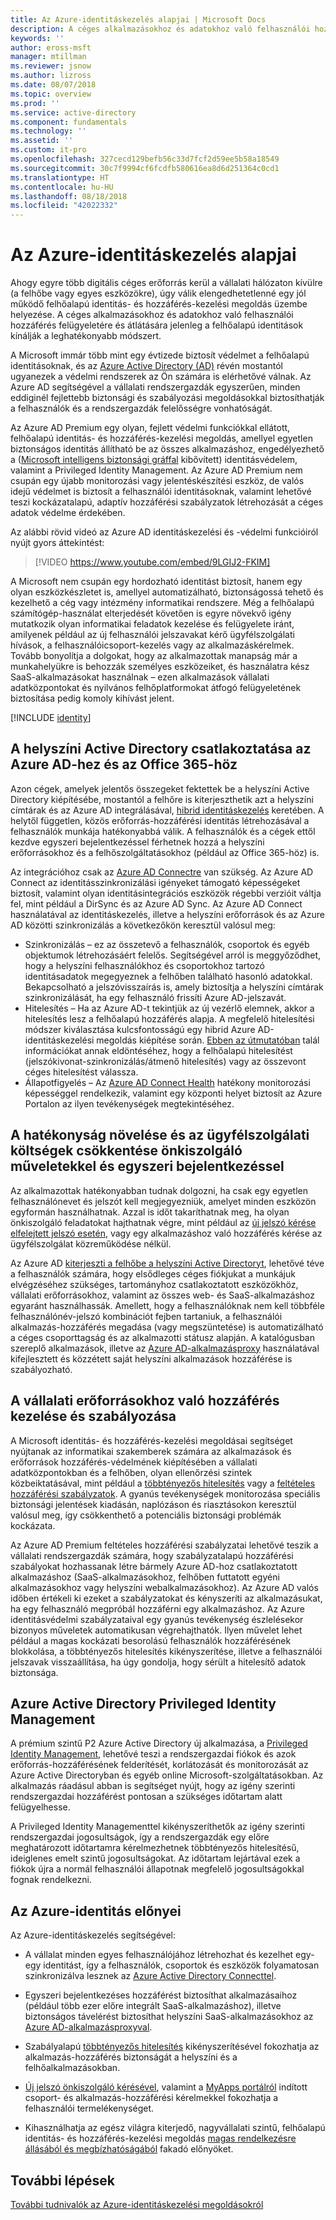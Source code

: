 ```yaml
---
title: Az Azure-identitáskezelés alapjai | Microsoft Docs
description: A céges alkalmazásokhoz és adatokhoz való felhasználói hozzáférés felügyeletére és átlátására jelenleg a felhőalapú identitások kínálják a leghatékonyabb módszert.
keywords: ''
author: eross-msft
manager: mtillman
ms.reviewer: jsnow
ms.author: lizross
ms.date: 08/07/2018
ms.topic: overview
ms.prod: ''
ms.service: active-directory
ms.component: fundamentals
ms.technology: ''
ms.assetid: ''
ms.custom: it-pro
ms.openlocfilehash: 327cecd129befb56c33d7fcf2d59ee5b58a18549
ms.sourcegitcommit: 30c7f9994cf6fcdfb580616ea8d6d251364c0cd1
ms.translationtype: HT
ms.contentlocale: hu-HU
ms.lasthandoff: 08/18/2018
ms.locfileid: "42022332"
---
```

# <a name="fundamentals-of-azure-identity-management"></a>Az Azure-identitáskezelés alapjai

Ahogy egyre több digitális céges erőforrás kerül a vállalati hálózaton kívülre (a felhőbe vagy egyes eszközökre), úgy válik elengedhetetlenné egy jól működő felhőalapú identitás- és hozzáférés-kezelési megoldás üzembe helyezése. A céges alkalmazásokhoz és adatokhoz való felhasználói hozzáférés felügyeletére és átlátására jelenleg a felhőalapú identitások kínálják a leghatékonyabb módszert.

A Microsoft immár több mint egy évtizede biztosít védelmet a felhőalapú identitásoknak, és az [Azure Active Directory (AD)](active-directory-whatis.md) révén mostantól ugyanezek a védelmi rendszerek az Ön számára is elérhetővé válnak. Az Azure AD segítségével a vállalati rendszergazdák egyszerűen, minden eddiginél fejlettebb biztonsági és szabályozási megoldásokkal biztosíthatják a felhasználók és a rendszergazdák felelősségre vonhatóságát.

Az Azure AD Premium egy olyan, fejlett védelmi funkciókkal ellátott, felhőalapú identitás- és hozzáférés-kezelési megoldás, amellyel egyetlen biztonságos identitás állítható be az összes alkalmazáshoz, engedélyezhető a ([Microsoft intelligens biztonsági gráffal](https://www.microsoft.com/security/intelligence) kibővített) identitásvédelem, valamint a Privileged Identity Management. Az Azure AD Premium nem csupán egy újabb monitorozási vagy jelentéskészítési eszköz, de valós idejű védelmet is biztosít a felhasználói identitásoknak, valamint lehetővé teszi kockázatalapú, adaptív hozzáférési szabályzatok létrehozását a céges adatok védelme érdekében.

Az alábbi rövid videó az Azure AD identitáskezelési és -védelmi funkcióiról nyújt gyors áttekintést:
>[!VIDEO https://www.youtube.com/embed/9LGIJ2-FKIM]

A Microsoft nem csupán egy hordozható identitást biztosít, hanem egy olyan eszközkészletet is, amellyel automatizálható, biztonságossá tehető és kezelhető a cég vagy intézmény informatikai rendszere. Még a felhőalapú számítógép-használat elterjedését követően is egyre növekvő igény mutatkozik olyan informatikai feladatok kezelése és felügyelete iránt, amilyenek például az új felhasználói jelszavakat kérő ügyfélszolgálati hívások, a felhasználóicsoport-kezelés vagy az alkalmazáskérelmek. Tovább bonyolítja a dolgokat, hogy az alkalmazottak manapság már a munkahelyükre is behozzák személyes eszközeiket, és használatra kész SaaS-alkalmazásokat használnak – ezen alkalmazások vállalati adatközpontokat és nyilvános felhőplatformokat átfogó felügyeletének biztosítása pedig komoly kihívást jelent.

[!INCLUDE [identity](../../../includes/azure-ad-licenses.md)]

## <a name="connect-on-premises-active-directory-with-azure-ad-and-office-365"></a>A helyszíni Active Directory csatlakoztatása az Azure AD-hez és az Office 365-höz
Azon cégek, amelyek jelentős összegeket fektettek be a helyszíni Active Directory kiépítésébe, mostantól a felhőre is kiterjeszthetik azt a helyszíni címtárak és az Azure AD integrálásával, [hibrid identitáskezelés](https://aka.ms/aadframework) keretében. A helytől független, közös erőforrás-hozzáférési identitás létrehozásával a felhasználók munkája hatékonyabbá válik. A felhasználók és a cégek ettől kezdve egyszeri bejelentkezéssel férhetnek hozzá a helyszíni erőforrásokhoz és a felhőszolgáltatásokhoz (például az Office 365-höz) is.

Az integrációhoz csak az [Azure AD Connectre](https://docs.microsoft.com/azure/active-directory/connect/active-directory-aadconnect) van szükség. Az Azure AD Connect az identitásszinkronizálási igényeket támogató képességeket biztosít, valamint olyan identitásintegrációs eszközök régebbi verzióit váltja fel, mint például a DirSync és az Azure AD Sync. Az Azure AD Connect használatával az identitáskezelés, illetve a helyszíni erőforrások és az Azure AD közötti szinkronizálás a következőkön keresztül valósul meg:

- Szinkronizálás – ez az összetevő a felhasználók, csoportok és egyéb objektumok létrehozásáért felelős. Segítségével arról is meggyőződhet, hogy a helyszíni felhasználókhoz és csoportokhoz tartozó identitásadatok megegyeznek a felhőben található hasonló adatokkal. Bekapcsolható a jelszóvisszaírás is, amely biztosítja a helyszíni címtárak szinkronizálását, ha egy felhasználó frissíti Azure AD-jelszavát.
- Hitelesítés – Ha az Azure AD-t tekintjük az új vezérlő elemnek, akkor a hitelesítés lesz a felhőalapú hozzáférés alapja. A megfelelő hitelesítési módszer kiválasztása kulcsfontosságú egy hibrid Azure AD-identitáskezelési megoldás kiépítése során. [Ebben az útmutatóban](https://aka.ms/auth-options) talál információkat annak eldöntéséhez, hogy a felhőalapú hitelesítést (jelszókivonat-szinkronizálás/átmenő hitelesítés) vagy az összevont céges hitelesítést válassza.
- Állapotfigyelés – Az [Azure AD Connect Health](https://docs.microsoft.com/azure/active-directory/connect-health/active-directory-aadconnect-health) hatékony monitorozási képességgel rendelkezik, valamint egy központi helyet biztosít az Azure Portalon az ilyen tevékenységek megtekintéséhez.

## <a name="increase-productivity-and-reduce-helpdesk-costs-with-self-service-and-single-sign-on-experiences"></a>A hatékonyság növelése és az ügyfélszolgálati költségek csökkentése önkiszolgáló műveletekkel és egyszeri bejelentkezéssel

Az alkalmazottak hatékonyabban tudnak dolgozni, ha csak egy egyetlen felhasználónevet és jelszót kell megjegyezniük, amelyet minden eszközön egyformán használhatnak. Azzal is időt takaríthatnak meg, ha olyan önkiszolgáló feladatokat hajthatnak végre, mint például az [új jelszó kérése elfelejtett jelszó esetén](https://docs.microsoft.com/azure/active-directory/active-directory-passwords), vagy egy alkalmazáshoz való hozzáférés kérése az ügyfélszolgálat közreműködése nélkül.

Az Azure AD [kiterjeszti a felhőbe a helyszíni Active Directoryt](https://docs.microsoft.com/azure/active-directory/connect/active-directory-aadconnect), lehetővé téve a felhasználók számára, hogy elsődleges céges fiókjukat a munkájuk elvégzéséhez szükséges, tartományhoz csatlakoztatott eszközökhöz, vállalati erőforrásokhoz, valamint az összes web- és SaaS-alkalmazáshoz egyaránt használhassák. Amellett, hogy a felhasználóknak nem kell többféle felhasználónév-jelszó kombinációt fejben tartaniuk, a felhasználói alkalmazás-hozzáférés megadása (vagy megszüntetése) is automatizálható a céges csoporttagság és az alkalmazotti státusz alapján. A katalógusban szereplő alkalmazások, illetve az [Azure AD-alkalmazásproxy](https://docs.microsoft.com/azure/active-directory/active-directory-application-proxy-get-started) használatával kifejlesztett és közzétett saját helyszíni alkalmazások hozzáférése is szabályozható.

## <a name="manage-and-control-access-to-corporate-resources"></a>A vállalati erőforrásokhoz való hozzáférés kezelése és szabályozása
A Microsoft identitás- és hozzáférés-kezelési megoldásai segítséget nyújtanak az informatikai szakemberek számára az alkalmazások és erőforrások hozzáférés-védelmének kiépítésében a vállalati adatközpontokban és a felhőben, olyan ellenőrzési szintek közbeiktatásával, mint például a [többtényezős hitelesítés](https://docs.microsoft.com/azure/multi-factor-authentication/multi-factor-authentication-whats-next) vagy a [feltételes hozzáférési szabályzatok](https://docs.microsoft.com/azure/active-directory/active-directory-conditional-access-azure-portal). A gyanús tevékenységek monitorozása speciális biztonsági jelentések kiadásán, naplózáson és riasztásokon keresztül valósul meg, így csökkenthető a potenciális biztonsági problémák kockázata.

Az Azure AD Premium feltételes hozzáférési szabályzatai lehetővé teszik a vállalati rendszergazdák számára, hogy szabályzatalapú hozzáférési szabályokat hozhassanak létre bármely Azure AD-hoz csatlakoztatott alkalmazáshoz (SaaS-alkalmazásokhoz, felhőben futtatott egyéni alkalmazásokhoz vagy helyszíni webalkalmazásokhoz). Az Azure AD valós időben értékeli ki ezeket a szabályzatokat és kényszeríti az alkalmazásukat, ha egy felhasználó megpróbál hozzáférni egy alkalmazáshoz. Az Azure identitásvédelmi szabályzataival egy gyanús tevékenység észlelésekor bizonyos műveletek automatikusan végrehajthatók. Ilyen művelet lehet például a magas kockázati besorolású felhasználók hozzáférésének blokkolása, a többtényezős hitelesítés kikényszerítése, illetve a felhasználói jelszavak visszaállítása, ha úgy gondolja, hogy sérült a hitelesítő adatok biztonsága.


## <a name="azure-active-directory-privileged-identity-management"></a>Azure Active Directory Privileged Identity Management

A prémium szintű P2 Azure Active Directory új alkalmazása, a [Privileged Identity Management](https://docs.microsoft.com/azure/active-directory/active-directory-privileged-identity-management-getting-started), lehetővé teszi a rendszergazdai fiókok és azok erőforrás-hozzáférésének felderítését, korlátozását és monitorozását az Azure Active Directoryban és egyéb online Microsoft-szolgáltatásokban. Az alkalmazás ráadásul abban is segítséget nyújt, hogy az igény szerinti rendszergazdai hozzáférést pontosan a szükséges időtartam alatt felügyelhesse.

A Privileged Identity Managementtel kikényszeríthetők az igény szerinti rendszergazdai jogosultságok, így a rendszergazdák egy előre meghatározott időtartamra kérelmezhetnek többtényezős hitelesítésű, ideiglenes emelt szintű jogosultságokat. Az időtartam lejártával ezek a fiókok újra a normál felhasználói állapotnak megfelelő jogosultságokkal fognak rendelkezni.

## <a name="benefits-of-azure-identity"></a>Az Azure-identitás előnyei

Az Azure-identitáskezelés segítségével:

-   A vállalat minden egyes felhasználójához létrehozhat és kezelhet egy-egy identitást, így a felhasználók, csoportok és eszközök folyamatosan szinkronizálva lesznek az [Azure Active Directory Connecttel](https://docs.microsoft.com/azure/active-directory/connect/active-directory-aadconnect).

-   Egyszeri bejelentkezéses hozzáférést biztosíthat alkalmazásaihoz (például több ezer előre integrált SaaS-alkalmazáshoz), illetve biztonságos távelérést biztosíthat helyszíni SaaS-alkalmazásokhoz az [Azure AD-alkalmazásproxyval](https://docs.microsoft.com/azure/active-directory/active-directory-application-proxy-get-started).

-   Szabályalapú [többtényezős hitelesítés](https://docs.microsoft.com/azure/multi-factor-authentication/multi-factor-authentication-whats-next) kikényszerítésével fokozhatja az alkalmazás-hozzáférés biztonságát a helyszíni és a felhőalkalmazásokban.

-   [Új jelszó önkiszolgáló kérésével](https://docs.microsoft.com/azure/active-directory/active-directory-passwords), valamint a [MyApps portálról](https://docs.microsoft.com/azure/active-directory/active-directory-saas-access-panel-user-help) indított csoport- és alkalmazás-hozzáférési kérelmekkel fokozhatja a felhasználói termelékenységet.

-   Kihasználhatja az egész világra kiterjedő, nagyvállalati szintű, felhőalapú identitás- és hozzáférés-kezelési megoldás [magas rendelkezésre állásából és megbízhatóságából](https://docs.microsoft.com/azure/architecture/resiliency/high-availability-azure-applications) fakadó előnyöket.

## <a name="next-steps"></a>További lépések
[További tudnivalók az Azure-identitáskezelési megoldásokról](https://docs.microsoft.com/azure/active-directory/understand-azure-identity-solutions)

